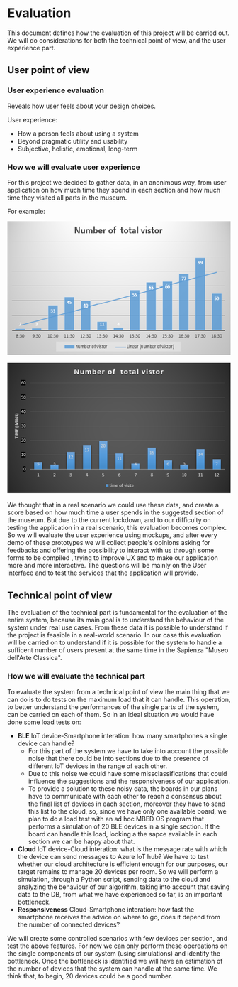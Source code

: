 # Evaluation

This document defines how the evaluation of this project will be carried out. We will do considerations for both the technical point of view, and the user experience part.

## User point of view

### User experience evaluation

Reveals how user feels about your design choices.

User experience:

* How a person feels about using a system
* Beyond pragmatic utility and usability
* Subjective, holistic, emotional, long-term

### How we will evaluate user experience

For this project we decided to gather data, in an anonimous way, from user application on how much time they spend in each section and how much time they visited all parts in the museum.

For example:

![chart](Images/chart.png)

![chart](Images/chart2.png)

We thought that in a real scenario we could use these data, and create a score based on how much time a user spends in the suggested section of the museum. But due to the current lockdown, and to our difficulty on testing the application in a real scenario, this evaluation becomes complex.
So we will evaluate the user experience using mockups, and after every demo of these prototypes we will collect people's opinions asking for feedbacks and offering the possibility to interact with us through some forms to be compiled , trying to improve UX and to make our application more and more interactive.
The questions will be mainly on the User interface and to test the services that the application will provide.

## Technical point of view

The evaluation of the technical part is fundamental for the evaluation of the entire system, because its main goal is to understand the behaviour of the system under real use cases. From these data it is possible to understand if the project is feasible in a real-world scenario. In our case this evaluation will be carried on to understand if it is possible for the system to handle a sufficent number of users present at the same time in the Sapienza "Museo dell'Arte Classica".

### How we will evaluate the technical part

To evaluate the system from a technical point of view the main thing that we can do is to do tests on the maximum load that it can handle. This operation, to better understand the performances of the single parts of the system, can be carried on each of them. So in an ideal situation we would have done some load tests on:

* **BLE** IoT device-Smartphone interation: how many smartphones a single device can handle?
  * For this part of the system we have to take into account the possible noise that there could be into sections due to the presence of different IoT devices in the range of each other.  
  * Due to this noise we could have some missclassifications that could influence the suggestions and the responsiveness of our application.
  * To provide a solution to these noisy data, the boards in our plans have to communicate with each other to reach a consensus about the final list of devices in each section, moreover they have to send this list to the cloud, so, since we have only one available board, we plan to do a load test with an ad hoc MBED OS program that performs a simulation of 20 BLE devices in a single section. If the board can handle this load, looking a the sapce available in each section we can be happy about that.
* **Cloud** IoT device-Cloud interation: what is the message rate with which the device can send messages to Azure IoT hub?
We have to test whether our cloud architecture is efficient enough for our purposes, our target remains to manage 20 devices per room. So we will perform a simulation, through a Python script, sending data to the cloud and analyzing the behaviour of our algorithm, taking into account that saving data to the DB, from what we have experienced so far, is an important bottleneck.
* **Responsiveness** Cloud-Smartphone interation: how fast the smartphone receives the advice on where to go, does it depend from the number of connected devices?

We will create some controlled scenarios with few devices per section, and test the above features. For now we can only perform these opereations on the single components of our system (using simulations) and identify the bottleneck. Once the bottleneck is identified we will have an estimation of the number of devices that the system can handle at the same time. We think that, to begin, 20 devices could be a good number.
